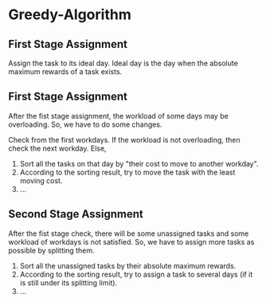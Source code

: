 # Greedy-Algorithm

## First Stage Assignment
Assign the task to its ideal day.
Ideal day is the day when the absolute maximum rewards of a task exists.

## First Stage Assignment
After the fist stage assignment, the workload of some days may be overloading.
So, we have to do some changes.

Check from the first workdays.
If the workload is not overloading, then check the next workday.
Else,
  1. Sort all the tasks on that day by "their cost to move to another workday".
  2. According to the sorting result, try to move the task with the least moving cost.
  3. ...

## Second Stage Assignment
After the fist stage check, there will be some unassigned tasks and some workload of workdays is not satisfied.
So, we have to assign more tasks as possible by splitting them.

1. Sort all the unassigned tasks by their absolute maximum rewards.
2. According to the sorting result, try to assign a task to several days (if it is still under its splitting limit).
3. ...
